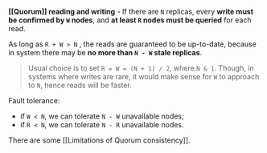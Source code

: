 **[[Quorum]] reading and writing** - If there are `N` replicas, every **write must be confirmed by `W` nodes**, and **at least `R` nodes must be queried** for each read.

As long as `R + W > N` , the reads are guaranteed to be up-to-date, because in system there may be **no more than `N - W` stale replicas**.

> Usual choice is to set `R = W = (N + 1) / 2`, where `N & 1`. Though, in systems where writes are rare, it would make sense for `W` to approach to `N`, hence reads will be faster.

Fault tolerance:
- if `W < N`, we can tolerate `N - W`  unavailable nodes;
- if `R < N`, we can tolerate `N - R` unavailable nodes.

There are some [[Limitations of Quorum consistency]].
